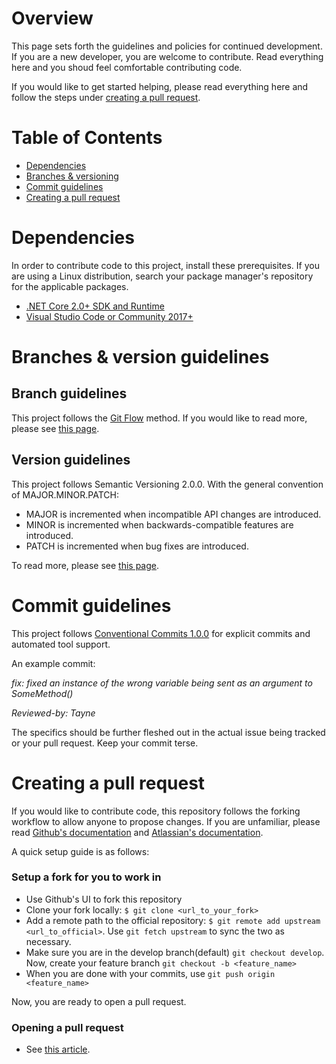 # Overview
This page sets forth the guidelines and policies for continued development. If you are a new developer, you are welcome to contribute. Read everything here and you shoud feel comfortable contributing code.

If you would like to get started helping, please read everything here and follow the steps under [creating a pull request](#pullreq).


# Table of Contents
* [Dependencies](#dependencies)
* [Branches & versioning](#branches-versioning)
* [Commit guidelines](#commits)
* [Creating a pull request](#pullreq)

# Dependencies
In order to contribute code to this project, install these prerequisites. If you are using a Linux distribution, search your package manager's repository for the applicable packages.
- [.NET Core 2.0+ SDK and Runtime](https://dotnet.microsoft.com/download)
- [Visual Studio Code or Community 2017+](https://visualstudio.microsoft.com/downloads/)

<a name="branches-versioning"></a>
# Branches & version guidelines
## Branch guidelines
This project follows the [Git Flow](https://nvie.com/img/git-model@2x.png) method. If you would like to read more, please see [this page](https://zellwk.com/blog/git-flow/).

## Version guidelines
This project follows Semantic Versioning 2.0.0. With the general convention of MAJOR.MINOR.PATCH:
- MAJOR is incremented when incompatible API changes are introduced.
- MINOR is incremented when backwards-compatible features are introduced.
- PATCH is incremented when bug fixes are introduced.

To read more, please see [this page](https://semver.org/).
<a name="commits"></a>
# Commit guidelines
This project follows [Conventional Commits 1.0.0](https://www.conventionalcommits.org/en/v1.0.0/) for explicit commits and automated tool support.

An example commit:

*fix: fixed an instance of the wrong variable being sent as an argument to SomeMethod()*

*Reviewed-by: Tayne*

The specifics should be further fleshed out in the actual issue being tracked or your pull request. Keep your commit terse.

<a name="pullreq"></a>
# Creating a pull request
If you would like to contribute code, this repository follows the forking workflow to allow anyone to propose changes. If you are unfamiliar, please read [Github's documentation](https://help.github.com/en/github/collaborating-with-issues-and-pull-requests/creating-a-pull-request-from-a-fork) and [Atlassian's documentation](https://www.atlassian.com/git/tutorials/comparing-workflows/forking-workflow).

A quick setup guide is as follows:

### Setup a fork for you to work in
- Use Github's UI to fork this repository
- Clone your fork locally: ```$ git clone <url_to_your_fork>```
- Add a remote path to the official repository: ```$ git remote add upstream <url_to_official>```. Use ```git fetch upstream``` to sync the two as necessary.
- Make sure you are in the develop branch(default) ```git checkout develop```. Now, create your feature branch ```git checkout -b <feature_name>```
- When you are done with your commits, use ```git push origin <feature_name>```

Now, you are ready to open a pull request.

### Opening a pull request
- See [this article](https://help.github.com/en/github/collaborating-with-issues-and-pull-requests/creating-a-pull-request-from-a-fork).
